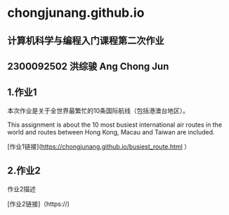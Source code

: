 # chongjunang.github.io
## 计算机科学与编程入门课程第二次作业

## 2300092502 洪综骏 Ang Chong Jun

## 1.作业1
本次作业是关于全世界最繁忙的10条国际航线（包括港澳台地区）。

This assignment is about the 10 most busiest international air routes in the world and routes between Hong Kong, Macau and Taiwan are included.

[作业1链接](https://chongjunang.github.io/busiest_route.html ）
## 2.作业2
作业2描述

[作业2链接]（https://)
